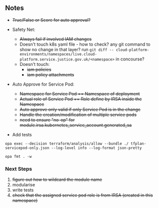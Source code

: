## Notes

- ~~True/False or Score for auto approval?~~
- Safety Net:
  - ~~Always fail if involved IAM changes~~
  - Doesn't touch k8s yaml file - how to check? any git command to show no change in that layer? run `git diff -- cloud-platform-environments/namespaces/live.cloud-platform.service.justice.gov.uk/<namespace>` in concourse?
  - Doesn't touch:
    - ~~iam policies~~
    - ~~iam policy attachments~~

- Auto Approve for Service Pod:
  - ~~Namespace for Service Pod == Namespace of deployment~~
  - ~~Actual role of Service Pod == Role define by IRSA inside the Namespace~~
  - ~~Auto approve only valid if only Service Pod is in the change~~
  - ~~Handle the creation/modification of multiple service pods~~
  - ~~need to ensure "no-op" for module.irsa.kubernetes_service_account.generated_sa~~
- Add tests

```
opa exec --decision terraform/analysis/allow --bundle ./ tfplan-servicepod-only.json --log-level info --log-format json-pretty
```

```
opa fmt . -w
```

### Next Steps

1. ~~figure out how to wildcard the module name~~
2. modularise
3. write tests
4. ~~check that the assigned service pod role is from IRSA (created in this namespace)~~
